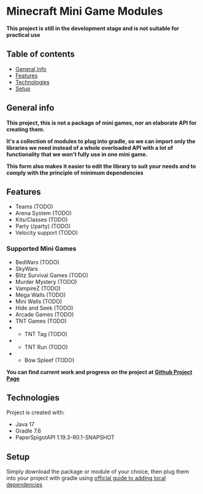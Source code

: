 # Minecraft Mini Game Modules

**This project is still in the development stage and is not suitable for practical use**

## Table of contents
* [General info](#general-info)
* [Features](#features)
* [Technologies](#technologies)
* [Setup](#setup)

## General info

**This project, this is not a package of mini games, nor an elaborate API for creating them.**

**It's a collection of modules to plug into gradle, so we can import only the libraries we need instead of a whole overloaded API with a lot of functionality that we won't fully use in one mini game.**

**This form also makes it easier to edit the library to suit your needs and to comply with the principle of minimum dependencies**

## Features

* Teams (TODO)
* Arena System (TODO)
* Kits/Classes (TODO)
* Party (/party) (TODO)
* Velocity support (TODO)

### Supported Mini Games

* BedWars (TODO)
* SkyWars
* Blitz Survival Games (TODO)
* Murder Mystery (TODO)
* VampireZ (TODO)
* Mega Walls (TODO)
* Mini Walls (TODO)
* Hide and Seek (TODO)
* Arcade Games (TODO)
* TNT Games (TODO)
* * TNT Tag (TODO)
* * TNT Run (TODO)
* * Bow Spleef (TODO)

**You can find current work and progress on the project at <a href="https://github.com/users/MrGoraj/projects/1" target="_blank">Github Project Page</a>**

## Technologies

Project is created with:

* Java 17
* Gradle 7.6
* PaperSpigotAPI 1.19.3-R0.1-SNAPSHOT

## Setup

Simply download the package or module of your choice, then plug them into your project with gradle using <a href="https://docs.gradle.org/current/userguide/declaring_dependencies_between_subprojects.html" target="_blank">official guide to adding local dependencies</a>

